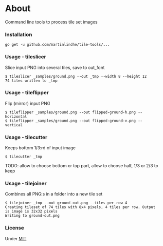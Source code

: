 # About

Command line tools to process tile set images


### Installation

    go get -u github.com/martinlindhe/tile-tools/...


### Usage - tileslicer

Slice input PNG into several tiles, save to out_font

    $ tileslicer _samples/ground.png --out _tmp --width 8 --height 12
    74 tiles written to _tmp

### Usage - tileflipper

Flip (mirror) input PNG

    $ tileflipper _samples/ground.png --out flipped-ground-h.png --horizontal
    $ tileflipper _samples/ground.png --out flipped-ground-v.png --vertical


### Usage - tilecutter

Keeps bottom 1/3:rd of input image

    $ tilecutter _tmp

TODO: allow to choose bottom or top part, allow to choose half, 1/3 or 2/3 to keep


### Usage - tilejoiner

Combines all PNG:s in a folder into a new tile set

    $ tilejoiner _tmp --out ground-out.png --tiles-per-row 4
    Creating tileset of 74 tiles with 8x4 pixels, 4 tiles per row. Output is image is 32x32 pixels
    Writing to ground-out.png


### License

Under [MIT](LICENSE)
